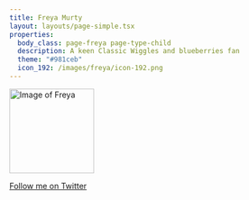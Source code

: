 ```yaml
---
title: Freya Murty
layout: layouts/page-simple.tsx
properties:
  body_class: page-freya page-type-child
  description: A keen Classic Wiggles and blueberries fan
  theme: "#981ceb"
  icon_192: /images/freya/icon-192.png
---
```


<img alt="Image of Freya" height="150" width="150" src="/images/freya/freya-murty_2023.jpg" class="avatar-image">

[Follow me on Twitter](https://twitter.com/freyamurty)
